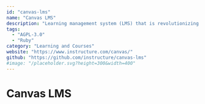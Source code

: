 ```yaml
---
id: "canvas-lms"
name: "Canvas LMS"
description: "Learning management system (LMS) that is revolutionizing the way we educate."
tags:
  - "AGPL-3.0"
  - "Ruby"
category: "Learning and Courses"
website: "https://www.instructure.com/canvas/"
github: "https://github.com/instructure/canvas-lms"
#image: "/placeholder.svg?height=300&width=400"
---
```


# Canvas LMS
